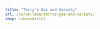 ```yaml
---
title: "Terry's Gas and Variety"
url: /curve-lake/terrys-gas-and-variety/
shop: Lebensmittel
---
```

